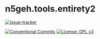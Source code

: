 # n5geh.tools.entirety2

[![issue-tracker](https://github.com/N5GEH/n5geh.tools.entirety2/actions/workflows/issue-tracker.yml/badge.svg)](https://github.com/N5GEH/n5geh.tools.entirety2/actions/workflows/issue-tracker.yml)

[![Conventional Commits](https://img.shields.io/badge/Conventional%20Commits-1.0.0-yellow.svg)](https://conventionalcommits.org)
[![License: GPL v3](https://img.shields.io/badge/License-GPLv3-blue.svg)](LICENSE)
